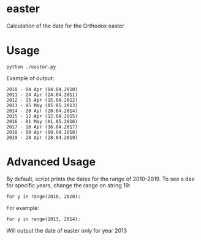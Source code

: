 easter
======

Calculation of the date for the Orthodox easter

Usage
======

    python ./easter.py
    
Example of output:

    2010 - 04 Apr (04.04.2010)
    2011 - 24 Apr (24.04.2011)
    2012 - 15 Apr (15.04.2012)
    2013 - 05 May (05.05.2013)
    2014 - 20 Apr (20.04.2014)
    2015 - 12 Apr (12.04.2015)
    2016 - 01 May (01.05.2016)
    2017 - 16 Apr (16.04.2017)
    2018 - 08 Apr (08.04.2018)
    2019 - 28 Apr (28.04.2019)

Advanced Usage
======

By default, script prints the dates for the range of 2010-2019.
To see a dae for specific years, change the range on string 19:

    for y in range(2010, 2020):
    
For example:

    for y in range(2013, 2014):

Will output the date of easter only for year 2013
